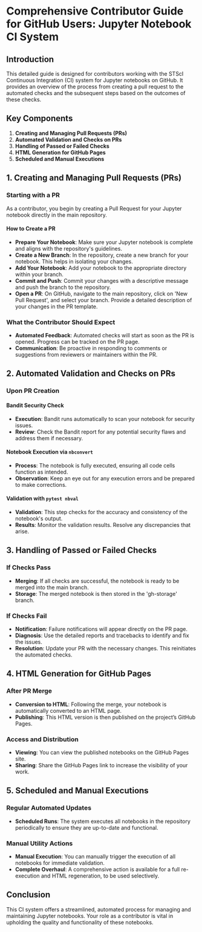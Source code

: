 # Comprehensive Contributor Guide for GitHub Users: Jupyter Notebook CI System

## Introduction

This detailed guide is designed for contributors working with the STScI Continuous Integration (CI) system for Jupyter notebooks on GitHub. It provides an overview of the process from creating a pull request to the automated checks and the subsequent steps based on the outcomes of these checks.

## Key Components

1. **Creating and Managing Pull Requests (PRs)**
2. **Automated Validation and Checks on PRs**
3. **Handling of Passed or Failed Checks**
4. **HTML Generation for GitHub Pages**
5. **Scheduled and Manual Executions**

## 1. Creating and Managing Pull Requests (PRs)

### Starting with a PR

As a contributor, you begin by creating a Pull Request for your Jupyter notebook directly in the main repository.

#### How to Create a PR

- **Prepare Your Notebook**: Make sure your Jupyter notebook is complete and aligns with the repository's guidelines.
- **Create a New Branch**: In the repository, create a new branch for your notebook. This helps in isolating your changes.
- **Add Your Notebook**: Add your notebook to the appropriate directory within your branch.
- **Commit and Push**: Commit your changes with a descriptive message and push the branch to the repository.
- **Open a PR**: On GitHub, navigate to the main repository, click on 'New Pull Request', and select your branch. Provide a detailed description of your changes in the PR template.

### What the Contributor Should Expect

- **Automated Feedback**: Automated checks will start as soon as the PR is opened. Progress can be tracked on the PR page.
- **Communication**: Be proactive in responding to comments or suggestions from reviewers or maintainers within the PR.

## 2. Automated Validation and Checks on PRs

### Upon PR Creation

#### Bandit Security Check

- **Execution**: Bandit runs automatically to scan your notebook for security issues.
- **Review**: Check the Bandit report for any potential security flaws and address them if necessary.

#### Notebook Execution via `nbconvert`

- **Process**: The notebook is fully executed, ensuring all code cells function as intended.
- **Observation**: Keep an eye out for any execution errors and be prepared to make corrections.

#### Validation with `pytest nbval`

- **Validation**: This step checks for the accuracy and consistency of the notebook's output.
- **Results**: Monitor the validation results. Resolve any discrepancies that arise.

## 3. Handling of Passed or Failed Checks

### If Checks Pass

- **Merging**: If all checks are successful, the notebook is ready to be merged into the main branch.
- **Storage**: The merged notebook is then stored in the 'gh-storage' branch.

### If Checks Fail

- **Notification**: Failure notifications will appear directly on the PR page.
- **Diagnosis**: Use the detailed reports and tracebacks to identify and fix the issues.
- **Resolution**: Update your PR with the necessary changes. This reinitiates the automated checks.

## 4. HTML Generation for GitHub Pages

### After PR Merge

- **Conversion to HTML**: Following the merge, your notebook is automatically converted to an HTML page.
- **Publishing**: This HTML version is then published on the project’s GitHub Pages.

### Access and Distribution

- **Viewing**: You can view the published notebooks on the GitHub Pages site.
- **Sharing**: Share the GitHub Pages link to increase the visibility of your work.

## 5. Scheduled and Manual Executions

### Regular Automated Updates

- **Scheduled Runs**: The system executes all notebooks in the repository periodically to ensure they are up-to-date and functional.

### Manual Utility Actions

- **Manual Execution**: You can manually trigger the execution of all notebooks for immediate validation.
- **Complete Overhaul**: A comprehensive action is available for a full re-execution and HTML regeneration, to be used selectively.

## Conclusion

This CI system offers a streamlined, automated process for managing and maintaining Jupyter notebooks. Your role as a contributor is vital in upholding the quality and functionality of these notebooks.
